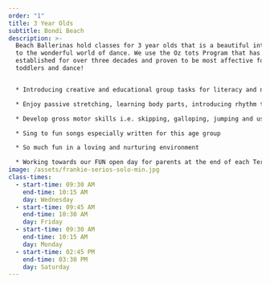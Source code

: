 ```yaml
---
order: "1"
title: 3 Year Olds
subtitle: Bondi Beach
description: >-
  Beach Ballerinas hold classes for 3 year olds that is a beautiful introduction
  to the wonderful world of dance. We use the Oz tots Program that has been
  established for over three decades and proven to be most affective for
  toddlers and dance! 


  * Introducing creative and educational group tasks for literacy and numeracy

  * Enjoy passive stretching, learning body parts, introducing rhythm through clapping and beating to music and using musical instruments 

  * Develop gross motor skills i.e. skipping, galloping, jumping and using props

  * Sing to fun songs especially written for this age group

  * So much fun in a loving and nurturing environment 

  * Working towards our FUN open day for parents at the end of each Term
image: /assets/frankie-serios-solo-min.jpg
class-times:
  - start-time: 09:30 AM
    end-time: 10:15 AM
    day: Wednesday
  - start-time: 09:45 AM
    end-time: 10:30 AM
    day: Friday
  - start-time: 09:30 AM
    end-time: 10:15 AM
    day: Monday
  - start-time: 02:45 PM
    end-time: 03:30 PM
    day: Saturday
---
```


